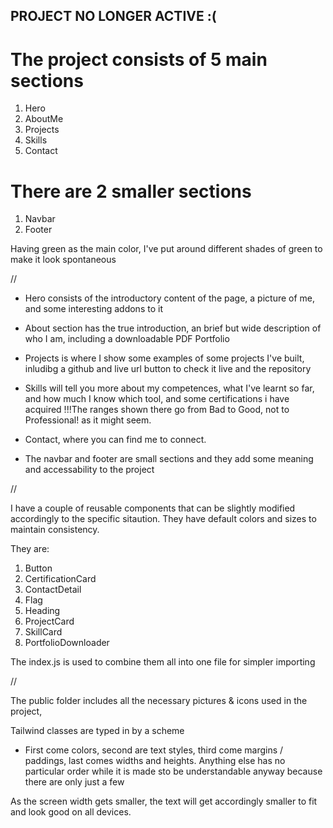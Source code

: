 ## PROJECT NO LONGER ACTIVE :(

# The project consists of 5 main sections

1. Hero
2. AboutMe
3. Projects
4. Skills
5. Contact

# There are 2 smaller sections

1. Navbar
2. Footer

Having green as the main color, I've put around
different shades of green to make it look spontaneous

//

- Hero consists of the introductory content of the page, a picture of me,
  and some interesting addons to it

- About section has the true introduction, an brief but wide description
  of who I am, including a downloadable PDF Portfolio

- Projects is where I show some examples of some projects I've built,
  inludibg a github and live url button to check it live and the repository

- Skills will tell you more about my competences, what I've learnt so far,
  and how much I know which tool, and some certifications i have acquired
  !!!The ranges shown there go from Bad to Good, not to Professional!
  as it might seem.

- Contact, where you can find me to connect.

- The navbar and footer are small sections and they add some meaning
  and accessability to the project

//

I have a couple of reusable components that can be slightly modified
accordingly to the specific sitaution. They have default colors and sizes
to maintain consistency.

They are:

1. Button
2. CertificationCard
3. ContactDetail
4. Flag
5. Heading
6. ProjectCard
7. SkillCard
8. PortfolioDownloader

The index.js is used to combine them all into one file for simpler importing

//

The public folder includes all the necessary pictures & icons used in the project,

Tailwind classes are typed in by a scheme

- First come colors, second are text styles, third come margins / paddings,
  last comes widths and heights. Anything else has no particular order while
  it is made sto be understandable anyway because there are only just a few

As the screen width gets smaller, the text will get accordingly smaller to fit
and look good on all devices.
